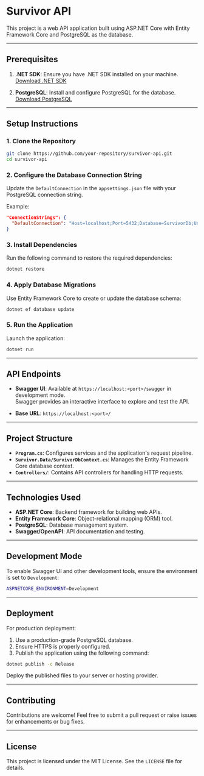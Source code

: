 
# Survivor API

This project is a web API application built using ASP.NET Core with Entity Framework Core and PostgreSQL as the database.

---

## Prerequisites

1. **.NET SDK**: Ensure you have .NET SDK installed on your machine.  
   [Download .NET SDK](https://dotnet.microsoft.com/download)

2. **PostgreSQL**: Install and configure PostgreSQL for the database.  
   [Download PostgreSQL](https://www.postgresql.org/download/)

---

## Setup Instructions

### 1. Clone the Repository

```bash
git clone https://github.com/your-repository/survivor-api.git
cd survivor-api
```

### 2. Configure the Database Connection String

Update the `DefaultConnection` in the `appsettings.json` file with your PostgreSQL connection string.

Example:

```json
"ConnectionStrings": {
  "DefaultConnection": "Host=localhost;Port=5432;Database=SurvivorDb;Username=your_username;Password=your_password"
}
```

### 3. Install Dependencies

Run the following command to restore the required dependencies:

```bash
dotnet restore
```

### 4. Apply Database Migrations

Use Entity Framework Core to create or update the database schema:

```bash
dotnet ef database update
```

### 5. Run the Application

Launch the application:

```bash
dotnet run
```

---

## API Endpoints

- **Swagger UI**: Available at `https://localhost:<port>/swagger` in development mode.  
  Swagger provides an interactive interface to explore and test the API.

- **Base URL**: `https://localhost:<port>/`

---

## Project Structure

- **`Program.cs`**: Configures services and the application's request pipeline.
- **`Survivor.Data/SurvivorDbContext.cs`**: Manages the Entity Framework Core database context.
- **`Controllers/`**: Contains API controllers for handling HTTP requests.

---

## Technologies Used

- **ASP.NET Core**: Backend framework for building web APIs.
- **Entity Framework Core**: Object-relational mapping (ORM) tool.
- **PostgreSQL**: Database management system.
- **Swagger/OpenAPI**: API documentation and testing.

---

## Development Mode

To enable Swagger UI and other development tools, ensure the environment is set to `Development`:

```bash
ASPNETCORE_ENVIRONMENT=Development
```

---

## Deployment

For production deployment:

1. Use a production-grade PostgreSQL database.
2. Ensure HTTPS is properly configured.
3. Publish the application using the following command:

```bash
dotnet publish -c Release
```

Deploy the published files to your server or hosting provider.

---

## Contributing

Contributions are welcome! Feel free to submit a pull request or raise issues for enhancements or bug fixes.

---

## License

This project is licensed under the MIT License. See the `LICENSE` file for details.
